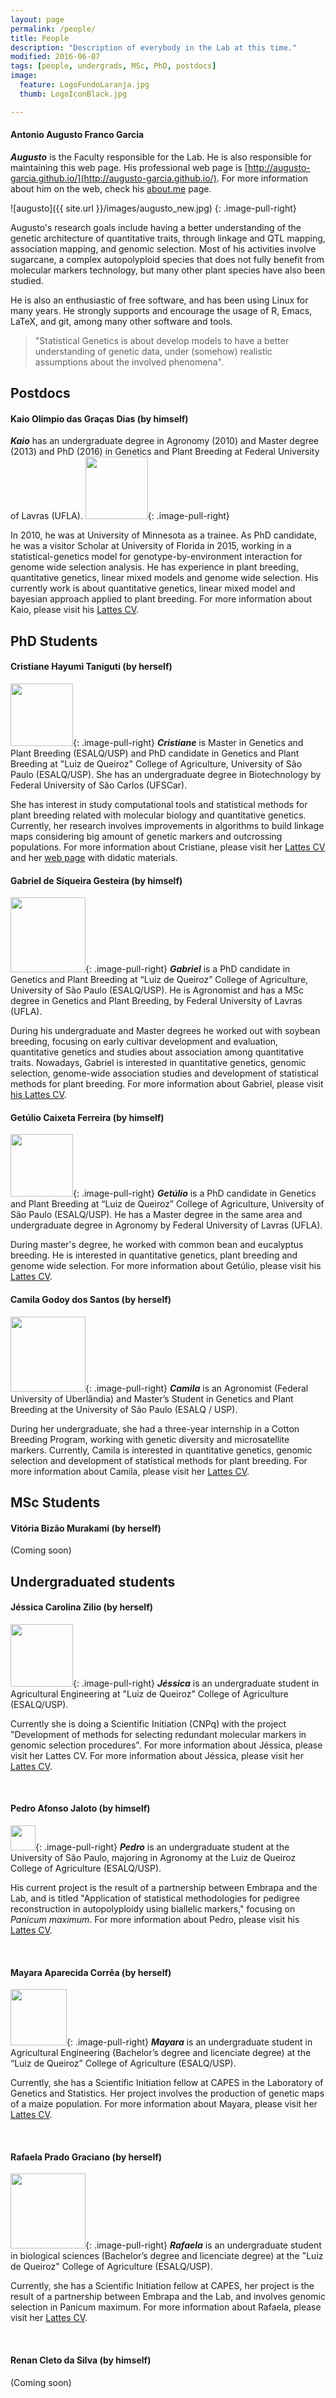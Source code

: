 ```yaml
---
layout: page
permalink: /people/
title: People
description: "Description of everybody in the Lab at this time."
modified: 2016-06-07
tags: [people, undergrads, MSc, PhD, postdocs]
image:
  feature: LogoFundoLaranja.jpg
  thumb: LogoIconBlack.jpg

---
```


#### Antonio Augusto Franco Garcia

_**Augusto**_ is the Faculty responsible for the Lab.
He is also responsible for maintaining this web page. His professional
web page is
[http://augusto-garcia.github.io/](http://augusto-garcia.github.io/).
For more information about him on the web, check his
[about.me](http://about.me/augusto.garcia) page.

![augusto]({{ site.url }}/images/augusto_new.jpg)
{: .image-pull-right}

Augusto's research goals include having a better understanding of the genetic architecture of quantitative traits, through linkage and QTL mapping, association mapping, and genomic selection. Most of his activities involve sugarcane, a complex autopolyploid species that does not fully benefit from molecular markers technology, but many other plant species have also been studied.

He is also an enthusiastic of free software, and has been using Linux for many years. He strongly supports and encourage the usage of R,
Emacs, LaTeX, and git, among many other software and tools.

> "Statistical Genetics is about develop models to have a better
> understanding of genetic data, under (somehow) realistic assumptions
> about the involved phenomena".

## Postdocs

#### Kaio Olímpio das Graças Dias (by himself)

_**Kaio**_ has an undergraduate degree in Agronomy (2010) and Master degree (2013) and PhD (2016) in Genetics and Plant Breeding at Federal University of Lavras (UFLA). <img src="{{ site.url }}/images/Kaio.jpg" height="100">{: .image-pull-right}

In 2010, he was at University of Minnesota as a trainee. As PhD candidate, he was a visitor Scholar at University of Florida in 2015, working in a statistical-genetics model for genotype-by-environment interaction for genome wide selection analysis. He has experience in plant breeding, quantitative genetics, linear mixed models and genome wide selection. His currently work is about quantitative genetics, linear mixed model and bayesian approach applied to plant breeding. For more information about Kaio, please visit his [Lattes CV](http://lattes.cnpq.br/7079781475856604).

## PhD Students

#### Cristiane Hayumi Taniguti (by herself)

<img src="{{ site.url }}/images/Cristiane.jpg" width="100">{: .image-pull-right} _**Cristiane**_  is Master in Genetics and Plant Breeding (ESALQ/USP) and PhD candidate in Genetics and Plant Breeding at "Luiz de Queiroz" College of Agriculture, University of São Paulo (ESALQ/USP). She has an undergraduate degree in Biotechnology by Federal University of São Carlos (UFSCar). 

She has interest in study computational tools and statistical methods for plant breeding related with molecular biology and quantitative genetics. Currently, her research involves improvements in algorithms to build linkage maps considering big amount of genetic markers and outcrossing populations. For more information about Cristiane, please visit her [Lattes CV](http://lattes.cnpq.br/5351325433180836) and her [web page](http://cristianetaniguti.github.io/) with didatic materials.

#### Gabriel de Siqueira Gesteira (by himself)

<img src="{{ site.url }}/images/Gabriel.jpg" width="120">{: .image-pull-right} _**Gabriel**_ is a PhD candidate in Genetics and Plant Breeding at “Luiz de Queiroz” College of Agriculture, University of São Paulo (ESALQ/USP). He is Agronomist and has a MSc degree in Genetics and Plant Breeding, by Federal University of Lavras (UFLA). 

During his undergraduate and Master degrees he worked out with soybean breeding, focusing on early cultivar development and evaluation, quantitative genetics and studies about association among quantitative traits. Nowadays, Gabriel is interested in quantitative genetics, genomic selection, genome-wide association studies and development of statistical methods for plant breeding. For more information about Gabriel, please visit [his Lattes CV](http://lattes.cnpq.br/3234001848993741).

#### Getúlio Caixeta Ferreira (by himself)

<img src="http://servicosweb.cnpq.br/wspessoa/servletrecuperafoto?tipo=1&id=K4849837J6" height="100">{: .image-pull-right} _**Getúlio**_ is a PhD candidate in Genetics and Plant Breeding at “Luiz de Queiroz” College of Agriculture, University of São Paulo (ESALQ/USP). He has a Master degree in the same area and undergraduate degree in Agronomy by Federal University of Lavras (UFLA).

During master's degree, he worked with common bean and eucalyptus breeding. He is interested in quantitative genetics, plant breeding and genome wide selection. For more information about Getúlio, please visit his [Lattes CV](http://lattes.cnpq.br/0992474608649428).  

#### Camila Godoy dos Santos (by herself)

<img src="{{ site.url }}/images/Camila.jpg" height="120">{: .image-pull-right} _**Camila**_ is an Agronomist (Federal University of Uberlândia) and Master’s Student in Genetics and Plant Breeding at the University of São Paulo (ESALQ / USP).

During her undergraduate, she had a three-year internship in a Cotton Breeding Program, working with genetic diversity and microsatellite markers. Currently, Camila is interested in quantitative genetics, genomic selection and development of statistical methods for plant breeding. For more information about Camila, please visit her [Lattes CV](http://lattes.cnpq.br/9735061947784332).

## MSc Students

#### Vitória Bizão Murakami (by herself)

(Coming soon)

## Undergraduated students

#### Jéssica Carolina Zilio (by herself) 

 <img src="{{ site.url }}/images/Jessica.jpg" height="100">{: .image-pull-right} _**Jéssica**_ is an undergraduate student in Agricultural Engineering at "Luiz de Queiroz" College of Agriculture (ESALQ/USP).

Currently she is doing a Scientific Initiation (CNPq) with the project "Development of methods for selecting redundant molecular markers in genomic selection procedures". For more information about Jéssica, please visit her Lattes CV. For more information about Jéssica, please visit her [Lattes CV](http://lattes.cnpq.br/5401775571964623).

<br>

#### Pedro Afonso Jaloto (by himself)

<img src="{{ site.url }}/images/pedro.png" height="40" >{: .image-pull-right} _**Pedro**_ is an undergraduate student at the University of São Paulo, majoring in Agronomy at the Luiz de Queiroz College of Agriculture (ESALQ/USP). 

His current project is the result of a partnership between Embrapa and the Lab, and is titled "Application of statistical methodologies for pedigree reconstruction in autopolyploidy using biallelic markers," focusing on _Panicum maximum_. For more information about Pedro, please visit his [Lattes CV](http://lattes.cnpq.br/6739853439786505).

<br>

#### Mayara Aparecida Corrêa (by herself)

<img src="{{ site.url }}/images/mayara.png" height="90" >{: .image-pull-right} _**Mayara**_ is an undergraduate student in Agricultural Engineering (Bachelor’s degree and licenciate degree) at the “Luiz de Queiroz” College of Agriculture (ESALQ/USP). 

Currently, she has a Scientific Initiation fellow at CAPES in the Laboratory of Genetics and Statistics. Her project involves the production of genetic maps of a maize population.  For more information about Mayara, please visit her [Lattes CV](http://lattes.cnpq.br/5083960719521143).

<br>

#### Rafaela Prado Graciano (by herself)

<img src="{{ site.url }}/images/rafaela.jpeg" width="120">{: .image-pull-right} _**Rafaela**_ is an undergraduate student in biological sciences (Bachelor’s degree and licenciate degree) at the "Luiz de Queiroz" College of Agriculture (ESALQ/USP).

Currently, she has a Scientific Initiation fellow at CAPES, her project is the result of a partnership between Embrapa and the Lab, and involves genomic selection in Panicum maximum. For more information about Rafaela, please visit her [Lattes CV](http://lattes.cnpq.br/1585850974099004).

<br>

#### Renan Cleto da Silva (by himself)

(Coming soon)
